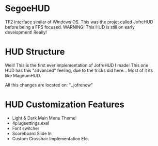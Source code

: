 # SegoeHUD
TF2 Interface similar of Windows OS.
This was the projet called JofreHUD before being a FPS focused.
WARNING: This HUD is still on early development! Really! 

# HUD Structure
Well! This is the first ever implementation of JofreHUD I made!
This one HUD has this "advanced" feeling, due to the tricks did here...
Most of it its like MagnumHUD.

All this changes are located on:
"_jofrenew"

# HUD Customization Features
- Light & Dark Main Menu Theme!
- 4plugsettings.exe!
- Font switcher
- Scoreboard Slide In
- Custom Crosshair Implementation
Etc.
